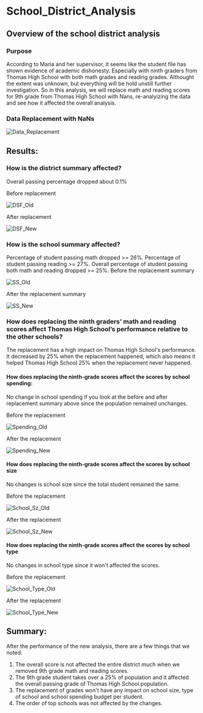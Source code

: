 # School_District_Analysis

## Overview of the school district analysis
### Purpose
According to Maria and her supervisor, it seems like the student file has shown evidence of academic dishonesty. Especially with ninth graders from Thomas High School with both math grades and reading grades. Althought the extent was unknown, but everything will be hold unstill further investigation. So in this analysis, we will replace math and reading scores for 9th grade from Thomas High School with Nans, re-analyizing the data and see how it affected the overall analysis. 

### Data Replacement with NaNs

![Data_Replacement](https://user-images.githubusercontent.com/107448172/179471654-63292a23-e9bc-4305-b309-834b652ad1b1.png)

## Results:

### How is the district summary affected? 
Overall passing percentage dropped about 0.1%

Before replacement

![DSF_Old](https://user-images.githubusercontent.com/107448172/179472908-bf6ccc65-c062-47dc-a805-0e8e2065bfc1.png)

After replacement

![DSF_New](https://user-images.githubusercontent.com/107448172/179472919-a024993b-205c-43ba-b0f8-cf95553e6960.png)


### How is the school summary affected?
Percentage of student passing math dropped >= 26%.
Percentage of student passing reading >= 27%.
Overall percentage of student passing both math and reading dropped >= 25%.
Before the replacement summary

![SS_Old](https://user-images.githubusercontent.com/107448172/179475367-1abaa370-7a71-426f-b72a-67452fdd0cf6.png)

After the replacement summary 

![SS_New](https://user-images.githubusercontent.com/107448172/179475383-51a7eb40-bb8f-44b8-b384-2f213430b1f2.png)

### How does replacing the ninth graders’ math and reading scores affect Thomas High School’s performance relative to the other schools?
The replacement has a high impact on Thomas High School's performance. It decreased by 25% when the replacement happened, which also means it helped Thomas High School 25% when the replacement never happened. 

#### How does replacing the ninth-grade scores affect the scores by school spending:

No change in school spending if you look at the before and after replacement summary above since the population remained unchanges.

Before the replacement

![Spending_Old](https://user-images.githubusercontent.com/107448172/179478388-bd1039ec-6c39-4e96-87d0-f08a2b7c6d73.png)

After the replacement

![Spending_New](https://user-images.githubusercontent.com/107448172/179478422-9c95fd25-0cc7-4c8f-abc7-5d6879861b95.png)

#### How does replacing the ninth-grade scores affect the scores by school size 

No changes is school size since the total student remained the same. 

Before the replacement

![School_Sz_Old](https://user-images.githubusercontent.com/107448172/179477881-9a135ade-b0fb-4c53-97a8-85f69e1fdf24.png)

After the replacement 

![School_Sz_New](https://user-images.githubusercontent.com/107448172/179477903-042321ac-1d80-4d77-98bd-e94b44123d66.png)

#### How does replacing the ninth-grade scores affect the scores by school type

No changes in school type since it won't affected the scores. 

Before the replacement

![School_Type_Old](https://user-images.githubusercontent.com/107448172/179477991-20cc8951-6b11-46d3-9ede-c0f0913252a5.png)

After the replacement

![School_Type_New](https://user-images.githubusercontent.com/107448172/179478009-4115f85f-85f7-4601-bddd-acd7ed14bb86.png)

## Summary: 
After the performance of the new analysis, there are a few things that we noted:

1. The overall score is not affected the entire district much when we removed 9th grade math and reading scores. 
2. The 9th grade student takes over a 25% of population and it affected the overall passing grade of Thomas High School population. 
3. The replacement of grades won't have any impact on school size, type of school and school spending budget per student. 
4. The order of top schools was not affected by the changes.                                     
             
